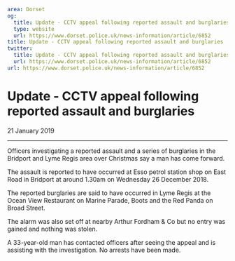 ```yaml
area: Dorset
og:
  title: Update - CCTV appeal following reported assault and burglaries
  type: website
  url: https://www.dorset.police.uk/news-information/article/6852
title: Update - CCTV appeal following reported assault and burglaries |
twitter:
  title: Update - CCTV appeal following reported assault and burglaries
  url: https://www.dorset.police.uk/news-information/article/6852
url: https://www.dorset.police.uk/news-information/article/6852
```

# Update - CCTV appeal following reported assault and burglaries

21 January 2019

* * *

Officers investigating a reported assault and a series of burglaries in the Bridport and Lyme Regis area over Christmas say a man has come forward.

The assault is reported to have occurred at Esso petrol station shop on East Road in Bridport at around 1.30am on Wednesday 26 December 2018.

The reported burglaries are said to have occurred in Lyme Regis at the Ocean View Restaurant on Marine Parade, Boots and the Red Panda on Broad Street.

The alarm was also set off at nearby Arthur Fordham & Co but no entry was gained and nothing was stolen.

A 33-year-old man has contacted officers after seeing the appeal and is assisting with the investigation. No arrests have been made.
